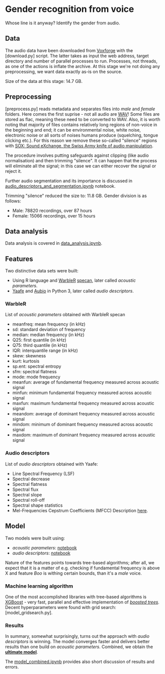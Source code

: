 # Gender recognition from voice
Whose line is it anyway? Identify the gender from audio.

## Data

The audio data have been downloaded from [Voxforge](http://www.repository.voxforge1.org/downloads/SpeechCorpus/Trunk/Audio/Main/16kHz_16bit/) with the [download.py] script. The latter takes as input the web address, target directory and number of parallel processes to run. Processes, not threads, as one of the actions is inflate the archive. At this stage we're not doing any preprocessing, we want data exactly as-is on the source.

Size of the data at this stage: 14.7 GB.

## Preprocessing

[preprocess.py] reads metadata and separates files into *male* and *female* folders. Here comes the first suprise - not all audio are [WAV](https://en.wikipedia.org/wiki/WAV)! Some files are stored as flac, meaning these need to be converted to WAV. Also, it is worth noting that majority of files contains relatively long regions of non-voice in the beginning and end; it can be environmental noise, white noise, electronic noise or all sorts of noises humans produce (squelching, tongue clicking etc.). For this reason we remove these so-called "silence" regions with [SOX: Sound eXchange, the Swiss Army knife of audio manipulation](http://sox.sourceforge.net/sox.html).

The procedure involves putting safeguards against clipping (like audio normalisation) and then trimming "silence". It can happen that the process will eliminate all the signal; in this case we can either recover the signal or reject it.

Further audio segmentation and its importance is discussed in [audio_descriptors_and_segmentation.ipynb](https://nbviewer.jupyter.org/github/rspb/mfmodel/blob/master/audio_descriptors_and_segmentation.ipynb) notebook.

Trimming "silence" reduced the size to: 11.8 GB. Gender division is as follows:
- Male: 78820 recordings, over 87 hours
- Female: 15066 recordings, over 15 hours

## Data analysis
Data analysis is covered in [data_analysis.ipynb](https://nbviewer.jupyter.org/github/rspb/mfmodel/blob/master/data_analysis.ipynb).

## Features
Two distinctive data sets were built:
- Using R language and [WarbleR](https://cran.r-project.org/web/packages/warbleR/index.html) [specan](https://www.rdocumentation.org/packages/warbleR/versions/1.1.8/topics/specan), later called *acoustic parameters*.
- [Yaafe](http://yaafe.sourceforge.net/) and [Aubio](https://aubio.org/) in Python 3, later called *audio descriptors*.

### WarbleR
List of *acoustic parameters* obtained with WarbleR specan
- meanfreq: mean frequency (in kHz)
- sd: standard deviation of frequency
- median: median frequency (in kHz)
- Q25: first quantile (in kHz)
- Q75: third quantile (in kHz)
- IQR: interquantile range (in kHz)
- skew: skewness
- kurt: kurtosis
- sp.ent: spectral entropy
- sfm: spectral flatness
- mode: mode frequency
- meanfun: average of fundamental frequency measured across acoustic signal
- minfun: minimum fundamental frequency measured across acoustic signal
- maxfun: maximum fundamental frequency measured across acoustic signal
- meandom: average of dominant frequency measured across acoustic signal
- mindom: minimum of dominant frequency measured across acoustic signal
- maxdom: maximum of dominant frequency measured across acoustic signal

### Audio descriptors
List of *audio descriptors* obtained with Yaafe:
- Line Spectral Frequency (LSF)
- Spectral decrease
- Spectral flatness
- Spectral flux
- Spectral slope
- Spectral roll-off
- Spectral shape statistics
- Mel-Frequencies Cepstrum Coefficients (MFCC)
Description [here](http://yaafe.sourceforge.net/features.html).

## Model
Two models were built using:
- *acoustic parameters*: [notebook](https://nbviewer.jupyter.org/github/rspb/mfmodel/blob/master/model_warbler.ipynb)
- *audio descriptors*: [notebook](https://nbviewer.jupyter.org/github/rspb/mfmodel/blob/master/model_descriptors.ipynb)

Nature of the features points towards tree-based algorithms; after all, we expect that it is a matter of e.g. checking if fundamental frequency is above X and feature *Boo* is withing certain bounds, than it's a *male* voice.

### Machine learning algorithm

One of the most accomplished libraries with tree-based algorithms is [XGBoost](https://github.com/dmlc/xgboost) - very fast, parallel and effective implementation of [*boosted trees*](https://arxiv.org/abs/1603.02754). Decent hyperparameters were found with grid search: [model_gridsearch.py].

### Results

In summary, somewhat surprisingly, turns out the approach with *audio descriptors* is winning. The model converges faster and delivers better results than one build on *acoustic parameters*. Combined, we obtain the [**ultimate model**](https://nbviewer.jupyter.org/github/rspb/mfmodel/blob/master/model_combined.ipynb).

The [model_combined.ipynb](https://nbviewer.jupyter.org/github/rspb/mfmodel/blob/master/model_combined.ipynb) provides also short discussion of results and errors.
